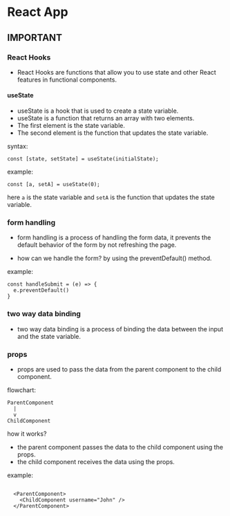 # React App

## IMPORTANT 

### React Hooks

- React Hooks are functions that allow you to use state and other React features in functional components.
#### useState

- useState is a hook that is used to create a state variable.
- useState is a function that returns an array with two elements.
- The first element is the state variable.
- The second element is the function that updates the state variable.

syntax:
```
const [state, setState] = useState(initialState);
```
example:
```
const [a, setA] = useState(0);
```
here `a` is the state variable and `setA` is the function that updates the state variable.






### form handling

- form handling is a process of handling the form data, it prevents the default behavior of the form by not refreshing the page.

- how can we handle the form?
by using the preventDefault() method.

example:
```
const handleSubmit = (e) => {
  e.preventDefault()
}
```

### two way data binding

- two way data binding is a process of binding the data between the input and the state variable.


### props

- props are used to pass the data from the parent component to the child component.

flowchart:
```
ParentComponent
  |
  v
ChildComponent
```

how it works?

- the parent component passes the data to the child component using the props.
- the child component receives the data using the props.

example:
```

  <ParentComponent>
    <ChildComponent username="John" />
  </ParentComponent>
```

